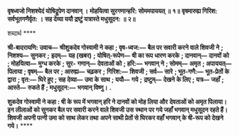 **वृषध्वजो निशश्येदं योषिद्रूपेण दानवान् ।** **मोहयित्वा सुरगणान्हरि: सोममपाययत् ॥ १॥** **वृषमारुह्य गिरिश: सर्वभूतगणैर्वृत: ।** **सह देव्या ययौ द्रष्टुं यत्रास्ते मधुसूदन: ॥ २॥** 

शब्दार्थ **** 

**श्री-बादरायणि: उवाच—** **श्रीशुकदेव गोस्वामी ने कहा** **; वृष-ध्वज:—** **बैल पर सवारी करने वाले शिवजी ने** **; निशश्य—** **सुनकर** **;** **इदम्—** **यह (खबर)** **; योषित्-रूपेण—** **षी का रूप धारण करके** **; दानवान्—** **दानवों को** **; मोहयित्वा—** **मुग्ध करके** **; सुर-** **गणान्—** **देवताओं को** **; हरि:—** **भगवान् ने** **; सोमम्—** **अमृत** **; अपाययत्—** **पिलाया** **; वृषम्—** **बैल पर** **; आरुह्य—** **चढ़कर** **;** **गिरिश:—** **शिवजी** **; सर्व—** **सारे** **; भूत-गणै:—** **भूत-प्रेतों के द्वारा** **; वृत:—** **घिरे हुए** **; सह देव्या—** **उमा के साथ** **; ययौ—** **गये** **;** **द्रष्टुम्—** **देखने के लिए** **; यत्र—** **जहाँ** **; आस्ते—** **रुकते हैं** **; मधुसूदन:—** **भगवान् विष्णु।** **.** 

**शुकदेव गोस्वामी ने कहा : षी के रूप में भगवान् हरि ने दानवों को मोह लिया और** **देवताओं को अमृत पिलाया। इन लीलाओं को सुनकर बैल पर सवारी करने वाले शिवजी उस** **स्थान पर गये जहाँ भगवान् मधुसूदन रहते हैं। शिवजी अपनी पत्नी उमा को साथ लेकर तथा** **अपने साथी प्रेतों से घिरकर वहाँ भगवान् के षी-रूप को देखने गये।** **** 